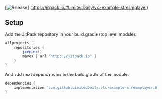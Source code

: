 [![Release](https://jitpack.io/v/LimitedDaily/vlc-example-streamplayer.svg)]
(https://jitpack.io/#LimitedDaily/vlc-example-streamplayer)


## Setup
Add the JitPack repository in your build.gradle (top level module):
```gradle
allprojects {
    repositories {
        jcenter()
        maven { url "https://jitpack.io" }
    }
}
```

And add next dependencies in the build.gradle of the module:
```gradle
dependencies {
    implementation 'com.github.LimitedDaily:vlc-example-streamplayer:0.0.4' 
}
```